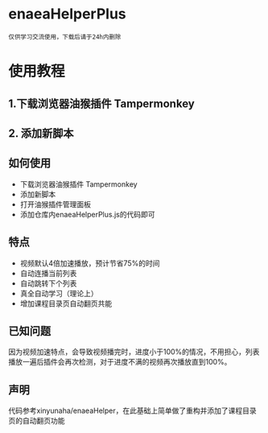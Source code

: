 # enaeaHelperPlus
`仅供学习交流使用，下载后请于24h内删除`
# 使用教程
## 1.下载浏览器油猴插件 Tampermonkey
## 2. 添加新脚本

## 如何使用
* 下载浏览器油猴插件 Tampermonkey
* 添加新脚本
* 打开油猴插件管理面板
* 添加仓库内enaeaHelperPlus.js的代码即可

## 特点
* 视频默认4倍加速播放，预计节省75%的时间
* 自动连播当前列表
* 自动跳转下个列表
* 真全自动学习（理论上）
* 增加课程目录页自动翻页共能

## 已知问题
因为视频加速特点，会导致视频播完时，进度小于100%的情况，不用担心，列表播放一遍后插件会再次检测，对于进度不满的视频再次播放直到100%。

## 声明
代码参考xinyunaha/enaeaHelper，在此基础上简单做了重构并添加了课程目录页的自动翻页功能
